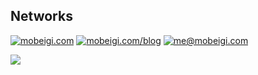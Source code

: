 ## Networks
[![mobeigi.com](https://img.shields.io/static/v1?label=mobeigi.com&message=%20&color=yellow&logo=google+earth&style=flat-square&logoColor=white)](https://mobeigi.com)
[![mobeigi.com/blog](https://img.shields.io/static/v1?label=Blog&message=%20&color=orange&logo=Blogger&style=flat-square&logoColor=white)](https://mobeigi.com/blog)
[![me@mobeigi.com](https://img.shields.io/static/v1?label=me@mobeigi.com&message=%20&color=red&logo=gmail&style=flat-square&logoColor=white)](mailto:me@mobeigi.com)

<img src="https://visitor-badge.glitch.me/badge?page_id=mobeigi.mobeigi" />  

